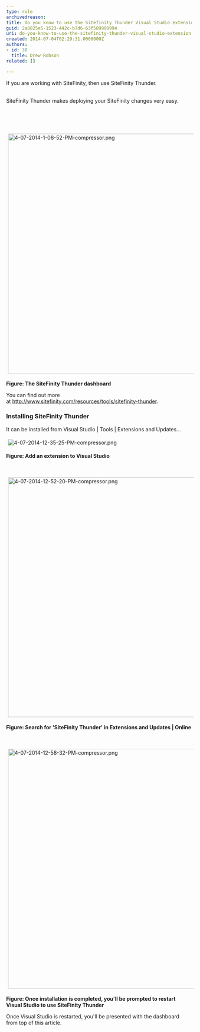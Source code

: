 ```yaml
---
type: rule
archivedreason: 
title: Do you know to use the Sitefinity Thunder Visual Studio extension?
guid: 2a8825e5-1523-442c-b7d6-63f589990994
uri: do-you-know-to-use-the-sitefinity-thunder-visual-studio-extension
created: 2014-07-04T02:29:31.0000000Z
authors:
- id: 38
  title: Drew Robson
related: []

---
```



​If you are working with SiteFinity, then use SiteFin​ity Thunder.
<br><excerpt class='endintro'></excerpt><br>
<p>​SiteFi​nity Thunder makes deploying your SiteFinity changes very easy.</p><p><br></p><div>​<br></div><div><p><img src="/WebSites/RulesToBetterSitefinity/PublishingImages/Pages/Do-you-know-to-use-the-SiteFinity-Thunder-Visual-Studio-extension/4-07-2014-1-08-52-PM-compressor.png" alt="4-07-2014-1-08-52-PM-compressor.png" style="margin&#58;5px;width&#58;650px;" /><br></p><p><strong>Figure&#58;​ The SiteFinity Thunder dashboard</strong></p><p>You can find out more at&#160;<a href="http&#58;//www.sitefinity.com/resources/tools/sitefinity-thunder">http&#58;//www.sitefinity.com/resources/tools/sitefinity-thunder​</a>.</p><h3 class="ssw15-rteElement-H3">Installing SiteFinity Thunder​</h3></div><p>It can be installed from Visual Studio | Tools | Extensions and Updates...</p><p><img src="/WebSites/RulesToBetterSitefinity/PublishingImages/Pages/Do-you-know-to-use-the-SiteFinity-Thunder-Visual-Studio-extension/4-07-2014-12-35-25-PM-compressor.png" alt="4-07-2014-12-35-25-PM-compressor.png" style="margin&#58;5px;" /><br></p><p><strong>Figure&#58; Add an extension to Visual Studio</strong></p><p><br></p><p><img src="/WebSites/RulesToBetterSitefinity/PublishingImages/Pages/Do-you-know-to-use-the-SiteFinity-Thunder-Visual-Studio-extension/4-07-2014-12-52-20-PM-compressor.png" alt="4-07-2014-12-52-20-PM-compressor.png" style="margin&#58;5px;width&#58;650px;" /><br></p><p><strong>Figure&#58; Search for 'SiteFinity Thunder' in Extensions and Updates | Online</strong></p><p><br></p><p><img src="/WebSites/RulesToBetterSitefinity/PublishingImages/Pages/Do-you-know-to-use-the-SiteFinity-Thunder-Visual-Studio-extension/4-07-2014-12-58-32-PM-compressor.png" alt="4-07-2014-12-58-32-PM-compressor.png" style="margin&#58;5px;width&#58;650px;" /><br></p><p><strong>Figure&#58; Once installation is completed, you'll be prompted to restart Visual Studio to use SiteFinity​ Thunder</strong></p><p>Once Visual Studio is restarted, you'll be presented with the dashboard from top of this article.</p>


